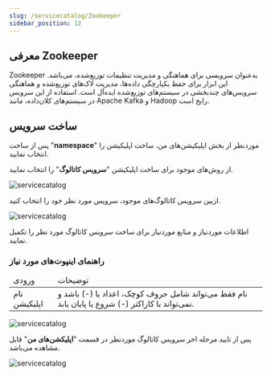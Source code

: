 ```yaml
---
slug: /servicecatalog/Zookeeper
sidebar_position: 12
---
```


## معرفی Zookeeper
Zookeeper به‌عنوان سرویسی برای هماهنگی و مدیریت تنظیمات توزیع‌شده، می‌باشد. این ابزار برای حفظ یکپارچگی داده‌ها، مدیریت لاک‌های توزیع‌شده و هماهنگی سرویس‌های چندبخشی در سیستم‌های توزیع‌شده ایده‌آل است. استفاده از این سرویس در سیستم‌های کلان‌داده، مانند Apache Kafka و Hadoop رایج است.


## ساخت سرویس

پس از ساخت "**namespace**" موردنظر از بخش اپلیکیشن‌های من، ساخت اپلیکیشن را انتخاب نمایید.

از روش‌های موجود برای ساخت اپلیکیشن "**سرویس کاتالوگ**" را انتخاب نمایید.

![servicecatalog](/img/servicecatalog/servicecatalog00.png)

ازبین سرویس کاتالوگ‌های موجود، سرویس مورد نظر خود را انتخاب کنید.

![servicecatalog](/img/servicecatalog/servicecatalog000.png)

اطلاعات موردنیاز و منابع موردنیاز برای ساخت سرویس کاتالوگ مورد نظر را تکمیل نمایید.

### راهنمای اینپوت‌های مورد نیاز
<table>
    <thead>
        <tr>
            <td>ورودی</td>
            <td>توضیحات</td>
        </tr>
    </thead>
    <tbody>
        <tr>
            <td>نام اپلیکیشن</td>
            <td>نام فقط می‌تواند شامل حروف کوچک، اعداد یا (-) باشد و نمی‌تواند با کاراکتر (-) شروع یا پایان یابد.</td>
        </tr>
    </tbody>
</table>

![servicecatalog](/img/servicecatalog/servicecatalog23.png)

 پس از تایید مرحله اخر سرویس کاتالوگ موردنظر در قسمت "**اپلیکشن‌های من**" قابل مشاهده می‌باشد.
 
 ![servicecatalog](/img/servicecatalog/servicecatalog24.png)

